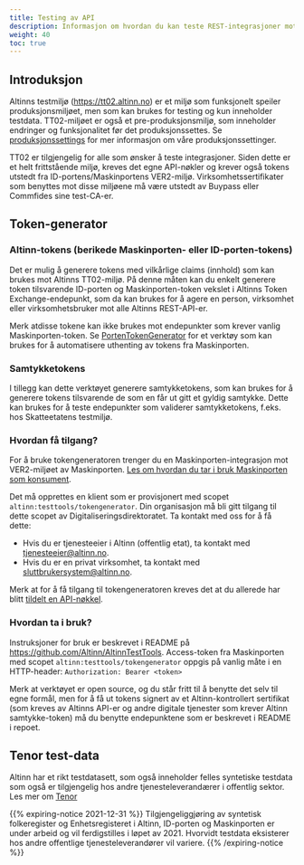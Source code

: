 ```yaml
---
title: Testing av API
description: Informasjon om hvordan du kan teste REST-integrasjoner mot Altinn
weight: 40
toc: true
---
```


## Introduksjon

Altinns testmiljø (https://tt02.altinn.no) er et miljø som funksjonelt speiler produksjonsmiljøet, men som kan brukes for testing og kun inneholder testdata. TT02-miljøet er også et pre-produksjonsmiljø, som inneholder endringer og funksjonalitet før det produksjonssettes. Se [produksjonssettings](../../ny-funksjonalitet/prodsetting/) for mer informasjon om våre produksjonssettinger.

TT02 er tilgjengelig for alle som ønsker å teste integrasjoner. Siden dette er et helt frittstående miljø, kreves det egne API-nøkler og krever også tokens utstedt fra ID-portens/Maskinportens VER2-miljø. Virksomhetssertifikater som benyttes mot disse miljøene må være utstedt av Buypass eller Commfides sine test-CA-er.

## Token-generator

### Altinn-tokens (berikede Maskinporten- eller ID-porten-tokens)

Det er mulig å generere tokens med vilkårlige claims (innhold) som kan brukes mot Altinns TT02-miljø. På denne måten kan du enkelt generere token tilsvarende ID-porten og Maskinporten-token vekslet i Altinns Token Exchange-endepunkt, som da kan brukes for å agere en person, virksomhet eller virksomhetsbruker mot alle Altinns REST-API-er. 

Merk atdisse tokene kan ikke brukes mot endepunkter som krever vanlig Maskinporten-token. Se [PortenTokenGenerator](https://github.com/Altinn/MaskinportenTokenGenerator) for et verktøy som kan brukes for å automatisere uthenting av tokens fra Maskinporten.

### Samtykketokens

I tillegg kan dette verktøyet generere samtykketokens, som kan brukes for å generere tokens tilsvarende de som en får ut gitt et gyldig samtykke. Dette kan brukes for å teste endepunkter som validerer samtykketokens, f.eks. hos Skatteetatens testmiljø.

### Hvordan få tilgang?

For å bruke tokengeneratoren trenger du en Maskinporten-integrasjon mot VER2-miljøet av Maskinporten. [Les om hvordan du tar i bruk Maskinporten som konsument](https://samarbeid.digdir.no/maskinporten/konsument/119).

Det må opprettes en klient som er provisjonert med scopet `altinn:testtools/tokengenerator`. Din organisasjon må bli gitt tilgang til dette scopet av Digitaliseringsdirektoratet. Ta kontakt med oss for å få dette:

* Hvis du er tjenesteeier i Altinn (offentlig etat), ta kontakt med tjenesteeier@altinn.no. 
* Hvis du er en privat virksomhet, ta kontakt med sluttbrukersystem@altinn.no. 

Merk at for å få tilgang til tokengeneratoren kreves det at du allerede har blitt [tildelt en API-nøkkel](../).

### Hvordan ta i bruk?

Instruksjoner for bruk er beskrevet i README på https://github.com/Altinn/AltinnTestTools. Access-token fra Maskinporten med scopet `altinn:testtools/tokengenerator` oppgis på vanlig måte i en HTTP-header: `Authorization: Bearer <token>`

Merk at verktøyet er open source, og du står fritt til å benytte det selv til egne formål, men for å få ut tokens signert av et Altinn-kontrollert sertifikat (som kreves av Altinns API-er og andre digitale tjenester som krever Altinn samtykke-token) må du benytte endepunktene som er beskrevet i README i repoet.

## Tenor test-data

Altinn har et rikt testdatasett, som også inneholder felles syntetiske testdata som også er tilgjengelig hos andre tjenesteleverandærer i offentlig sektor. Les mer om [Tenor](https://www.digdir.no/digitale-felleslosninger/tenor-testdatasok/1284)

{{% expiring-notice 2021-12-31 %}}
Tilgjengeliggjøring av syntetisk folkeregister og Enhetsregisteret i Altinn, ID-porten og Maskinporten er under arbeid og vil ferdigstilles i løpet av 2021. Hvorvidt testdata eksisterer hos andre offentlige tjenesteleverandører vil variere.
{{% /expiring-notice %}}

